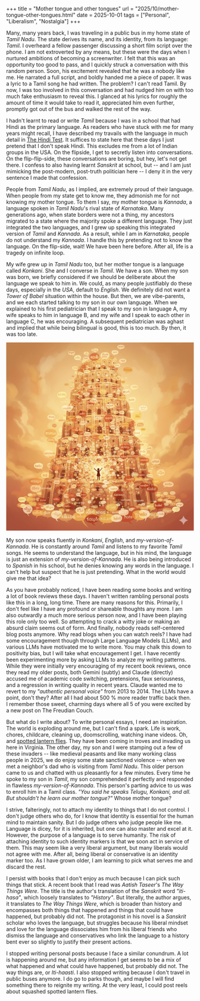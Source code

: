 +++
title = "Mother tongue and other tongues"
url = "2025/10/mother-tongue-other-tongues.html" 
date = 2025-10-01
tags = ["Personal", "Liberalism", "Nostalgia"]
+++

Many, many years back, I was traveling in a public bus in my home state of *Tamil Nadu*. The state derives its name, and its identity, from its language: *Tamil*. I overheard a fellow passenger discussing a short film script over the phone. I am not extroverted by any means, but these were the days when I nurtured ambitions of becoming a screenwriter. I felt that this was an opportunity too good to pass, and I quickly struck a conversation with this random person. Soon, his excitement revealed that he was a nobody like me. He narrated a full script, and boldly handed me a piece of paper. It was a lyric to a Tamil song he had written. The problem? I can't read Tamil. By now, I was too involved in this conversation and had nudged him on with too much fake enthusiasm to reveal this. I glanced at his lyrics for roughly the amount of time it would take to read it, appreciated him even further, promptly got out of the bus and walked the rest of the way. 

I hadn't learnt to read or write *Tamil* because I was in a school that had Hindi as the primary language. As readers who have stuck with me for many years might recall, I have described my travails with the language in much detail in [The Hindi Test](https://www.thefreudiancouch.com/2012/10/the-hindi-test.html). It suffices to state here that these days I just pretend that I don't speak Hindi. This excludes me from a lot of Indian groups in the USA. On the flipside, I get to secretly listen into conversations. On the flip-flip-side, these conversations are boring, but hey, let's not get there. I confess to also having learnt *Sanskrit* at school, but -- and I am just mimicking the post-modern, post-truth politician here -- I deny it in the very sentence I made that confession.

People from *Tamil Nadu*, as I implied, are extremely proud of their language. When people from my state get to know me, they admonish me for not knowing my mother tongue. To them I say, my mother tongue is *Kannada*, a language spoken in *Tamil Nadu*'s rival state of *Karnataka*. Many generations ago, when state borders were not a thing, my ancestors migrated to a state where the majority spoke a different language. They just integrated the two languages, and I grew up speaking this integrated version of *Tamil* and *Kannada*. As a result, while I am in *Karnataka*, people do not understand my *Kannada*. I handle this by pretending not to know the language. On the flip-side, wait! We have been here before. After all, life is a tragedy on infinite loop.

My wife grew up in *Tamil Nadu* too, but her mother tongue is a language called *Konkani*. She and I converse in *Tamil*. We have a son. When my son was born, we briefly considered if we should be deliberate about the language we speak to him in. We could, as many people justifiably do these days, especially in the *USA*, default to *English*. We definitely did not want a *Tower of Babel* situation within the house. But then, we are vibe-parents, and we each started talking to my son in our own language. When we explained to his first pediatrician that I speak to my son in language A, my wife speaks to him in language B, and my wife and I speak to each other in language C, he was encouraging. A subsequent pediatrician was aghast and implied that while being bilingual is good, this is too much. By then, it was too late.

![alt](featuredSmall.png)

My son now speaks fluently in *Konkani*, *English*, and *my-version-of-Kannada*. He is constantly around *Tamil* and listens to my favorite *Tamil* songs. He seems to understand the language, but in his mind, the language is just an extension of *my-version-of-Kannada*. He is also being introduced to *Spanish* in his school, but he denies knowing any words in the language. I can't help but suspect that he is just pretending. What in the world would give me that idea?

As you have probably noticed, I have been reading some books and writing a lot of book reviews these days. I haven't written rambling personal posts like this in a long, long time. There are many reasons for this. Primarily, I don't feel like I have any profound or shareable thoughts any more. I am also outwardly a much more serious person now, and I have been playing this role only too well. So attempting to crack a witty joke or making an absurd claim seems out of form. And finally, nobody reads self-centered blog posts anymore. Why read blogs when you can watch reels? I have had some encouragement though through Large Language Models (LLMs), and various LLMs have motivated me to write more. You may chalk this down to positivity bias, but I will take what encouragement I get. I have recently been experimenting more by asking LLMs to analyze my writing patterns. While they were initially very encouraging of my recent book reviews, once they read my older posts, both Gemini (subtly) and Claude (directly) accused me of academic code switching, pretensions, faux seriousness, and a regression in writing quality in recent years. Claude wanted me to revert to my *"authentic personal voice"* from 2013 to 2014. The LLMs have a point, don't they? After all I had about 500 % more reader traffic back then. I remember those sweet, charming days where all 5 of you were excited by a new post on The Freudian Couch.

But what do I write about? To write personal essays, I need an inspiration. The world is exploding around me, but I can't find a spark. Life is work, chores, childcare,  cleaning up, doomscrolling, watching inane videos. Oh, and [spotted lantern flies](https://www.vdacs.virginia.gov/plant-industry-services-spotted-lanternfly.shtml). They have been coming in troves and invading us here in Virginia. The other day, my son and I were stamping out a few of these invaders -- like medieval peasants and like many working class people in 2025, we do enjoy some state sanctioned violence -- when we met a neighbor's dad who is visiting from *Tamil Nadu*. This older person came to us and chatted with us pleasantly for a few minutes. Every time he spoke to my son in *Tamil*, my son comprehended it perfectly and responded in flawless *my-version-of-Kannada*. This person's parting advice to us was to enroll him in a Tamil class. *"You said he speaks Telugu, Konkani, and all. But shouldn't he learn our mother tongue?"* Whose mother tongue?

I strive, falteringly, not to attach my identity to things that I do not control. I don't judge others who do, for I know that identity is essential for the human mind to maintain sanity. But I do judge others who judge people like me. Language is dicey, for it is inherited, but one can also master and excel at it. However, the purpose of a language is to serve humanity. The risk of attaching identity to such identity markers is that we soon act in service of them. This may seem like a very liberal argument, but many liberals would not agree with me. After all, being liberal or conservative is an identity marker too. As I have grown older, I am learning to pick what serves me and discard the rest.

I persist with books that I don't enjoy as much because I can pick such things that stick. A recent book that I read was *Aatish Taseer*'s *The Way Things Were*. The title is the author's translation of the *Sanskrit* word *"iti-hasa"*, which loosely translates to *"History"*. But literally, the author argues, it translates to *The Way Things Were*, which is broader than history and encompasses both things that happened and things that could have happened, but probably did not. The protagonist in his novel is a *Sanskrit* scholar who loves the language, but struggles because his liberal mindset and love for the language dissociates him from his liberal friends who dismiss the language and conservatives who link the language to a history bent ever so slightly to justify their present actions. 

I stopped writing personal posts because I face a similar conundrum. A lot is happening around me, but any information I get seems to be a mix of what happened and what could have happened, but probably did not. The way things are, or *Iti-haasti*. I also stopped writing because I don't travel in public buses anymore. I do go to parks though, and maybe I will find something there to reignite my writing. At the very least, I could post reels about squashed spotted lantern flies. 







